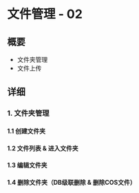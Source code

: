 # 文件管理 - 02

## 概要

- 文件夹管理
- 文件上传

## 详细

### 1. 文件夹管理

#### 1.1 创建文件夹

#### 1.2 文件列表 & 进入文件夹

#### 1.3 编辑文件夹

#### 1.4 删除文件夹（DB级联删除 & 删除COS文件）